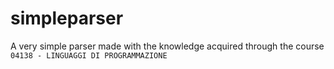 # simpleparser
A very simple parser made with the knowledge acquired through the course `04138 - LINGUAGGI DI PROGRAMMAZIONE`
